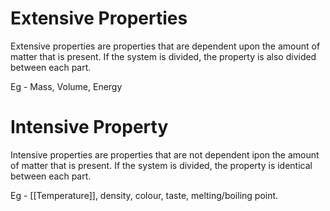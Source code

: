 # Extensive Properties

Extensive properties are properties that are dependent upon the amount of matter that is present. If the system is divided, the property is also divided between each part.

Eg - Mass, Volume, Energy


# Intensive Property

Intensive properties are properties that are not dependent ipon the amount of matter that is present. If the system is divided, the property is identical between each part.

Eg - [[Temperature]], density, colour, taste, melting/boiling point.